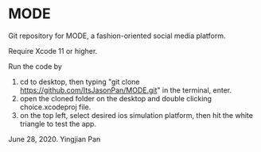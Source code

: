 # MODE

Git repository for MODE, a fashion-oriented social media platform.

Require Xcode 11 or higher. 

Run the code by 
  1. cd to desktop, then typing "git clone https://github.com/ItsJasonPan/MODE.git" in the terminal, enter.
  2. open the cloned folder on the desktop and double clicking choice.xcodeproj file.
  3. on the top left, select desired ios simulation platform, then hit the white triangle to test the app.
  

 June 28, 2020. 
 Yingjian Pan
  
  
